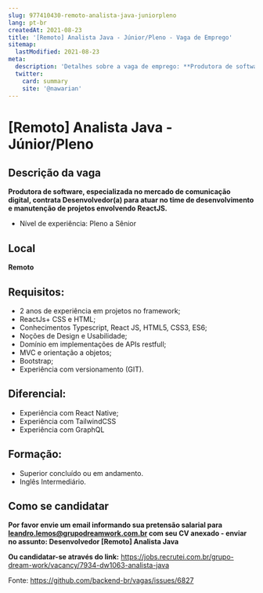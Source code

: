 ```yaml
---
slug: 977410430-remoto-analista-java-juniorpleno
lang: pt-br
createdAt: 2021-08-23
title: '[Remoto] Analista Java - Júnior/Pleno - Vaga de Emprego'
sitemap:
  lastModified: 2021-08-23
meta:
  description: 'Detalhes sobre a vaga de emprego: **Produtora de software, especializada no mercado de comunicação digital, contrata Desenvolvedor(a) para atuar no time de desenvolvimento e manutenção de projetos envolvendo ReactJS.** - Nível de experiência: Pleno a Sênior'
  twitter:
    card: summary
    site: '@nawarian'
---
```


# [Remoto] Analista Java - Júnior/Pleno

## Descrição da vaga

**Produtora de software, especializada no mercado de comunicação digital, contrata Desenvolvedor(a) para atuar no time de desenvolvimento e manutenção de projetos envolvendo ReactJS.**

- Nível de experiência: Pleno a Sênior

## Local
**Remoto**

## Requisitos:

- 2 anos de experiência em projetos no framework;
- ReactJs+ CSS e HTML;
- Conhecimentos Typescript, React JS, HTML5, CSS3, ES6;
- Noções de Design e Usabilidade;
- Domínio em implementações de APIs restfull;
- MVC e orientação a objetos;
- Bootstrap;
- Experiência com versionamento (GIT).

## Diferencial:

- Experiência com React Native;
- Experiência com TailwindCSS
- Experiência com GraphQL

## Formação:

- Superior concluído ou em andamento.
- Inglês Intermediário.

## Como se candidatar

**Por favor envie um email informando sua pretensão salarial para leandro.lemos@grupodreamwork.com.br com seu CV anexado - enviar no assunto: Desenvolvedor [Remoto] Analista Java**

**Ou candidatar-se através do link:** https://jobs.recrutei.com.br/grupo-dream-work/vacancy/7934-dw1063-analista-java

Fonte: https://github.com/backend-br/vagas/issues/6827
